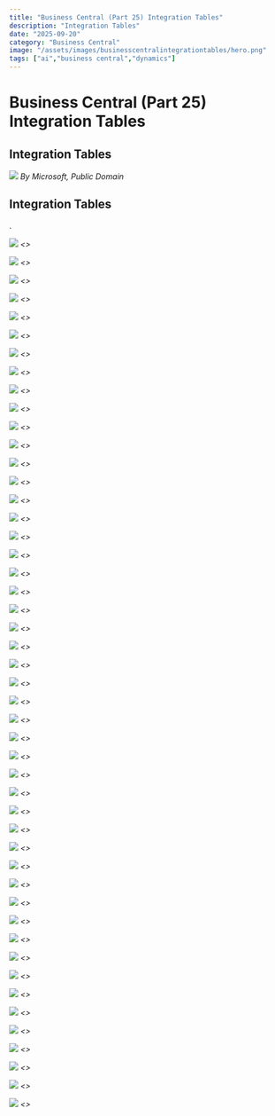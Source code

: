 ```yaml
---
title: "Business Central (Part 25) Integration Tables"
description: "Integration Tables"
date: "2025-09-20"
category: "Business Central"
image: "/assets/images/businesscentralintegrationtables/hero.png"
tags: ["ai","business central","dynamics"]
---
```


# Business Central (Part 25) Integration Tables

## Integration Tables

![](/assets/images/businesscentralintegrationtables/dynamics365-color.svg)
*By Microsoft, Public Domain*


## Integration Tables

.

![](/assets/images/businesscentralintegrationtables/screenshot-2024-10-30-at-5.00.32pm-1836x1475.png)
*<<NEW TEXT HERE>>*

![](/assets/images/businesscentralintegrationtables/screenshot-2024-10-30-at-5.00.32pm-1836x1475.png)
*<<NEW TEXT HERE>>*

![](/assets/images/businesscentralintegrationtables/screenshot-2024-10-30-at-5.00.32pm-1836x1475.png)
*<<NEW TEXT HERE>>*

![](/assets/images/businesscentralintegrationtables/screenshot-2024-10-30-at-5.00.32pm-1836x1475.png)
*<<NEW TEXT HERE>>*

![](/assets/images/businesscentralintegrationtables/screenshot-2024-10-30-at-5.00.32pm-1836x1475.png)
*<<NEW TEXT HERE>>*

![](/assets/images/businesscentralintegrationtables/screenshot-2024-10-30-at-5.00.32pm-1836x1475.png)
*<<NEW TEXT HERE>>*

![](/assets/images/businesscentralintegrationtables/screenshot-2024-10-30-at-5.00.32pm-1836x1475.png)
*<<NEW TEXT HERE>>*

![](/assets/images/businesscentralintegrationtables/screenshot-2024-10-30-at-5.00.32pm-1836x1475.png)
*<<NEW TEXT HERE>>*

![](/assets/images/businesscentralintegrationtables/screenshot-2024-10-30-at-5.00.32pm-1836x1475.png)
*<<NEW TEXT HERE>>*

![](/assets/images/businesscentralintegrationtables/screenshot-2024-10-30-at-5.00.32pm-1836x1475.png)
*<<NEW TEXT HERE>>*

![](/assets/images/businesscentralintegrationtables/screenshot-2024-10-30-at-5.00.32pm-1836x1475.png)
*<<NEW TEXT HERE>>*

![](/assets/images/businesscentralintegrationtables/screenshot-2024-10-30-at-5.00.32pm-1836x1475.png)
*<<NEW TEXT HERE>>*

![](/assets/images/businesscentralintegrationtables/screenshot-2024-10-30-at-5.00.32pm-1836x1475.png)
*<<NEW TEXT HERE>>*

![](/assets/images/businesscentralintegrationtables/screenshot-2024-10-30-at-5.00.32pm-1836x1475.png)
*<<NEW TEXT HERE>>*

![](/assets/images/businesscentralintegrationtables/screenshot-2024-10-30-at-5.00.32pm-1836x1475.png)
*<<NEW TEXT HERE>>*

![](/assets/images/businesscentralintegrationtables/screenshot-2024-10-30-at-5.00.32pm-1836x1475.png)
*<<NEW TEXT HERE>>*

![](/assets/images/businesscentralintegrationtables/screenshot-2024-10-30-at-5.00.32pm-1836x1475.png)
*<<NEW TEXT HERE>>*

![](/assets/images/businesscentralintegrationtables/screenshot-2024-10-30-at-5.00.32pm-1836x1475.png)
*<<NEW TEXT HERE>>*

![](/assets/images/businesscentralintegrationtables/screenshot-2024-10-30-at-5.00.32pm-1836x1475.png)
*<<NEW TEXT HERE>>*

![](/assets/images/businesscentralintegrationtables/screenshot-2024-10-30-at-5.00.32pm-1836x1475.png)
*<<NEW TEXT HERE>>*

![](/assets/images/businesscentralintegrationtables/screenshot-2024-10-30-at-5.00.32pm-1836x1475.png)
*<<NEW TEXT HERE>>*

![](/assets/images/businesscentralintegrationtables/screenshot-2024-10-30-at-5.00.32pm-1836x1475.png)
*<<NEW TEXT HERE>>*

![](/assets/images/businesscentralintegrationtables/screenshot-2024-10-30-at-5.00.32pm-1836x1475.png)
*<<NEW TEXT HERE>>*

![](/assets/images/businesscentralintegrationtables/screenshot-2024-10-30-at-5.00.32pm-1836x1475.png)
*<<NEW TEXT HERE>>*

![](/assets/images/businesscentralintegrationtables/screenshot-2024-10-30-at-5.00.32pm-1836x1475.png)
*<<NEW TEXT HERE>>*

![](/assets/images/businesscentralintegrationtables/screenshot-2024-10-30-at-5.00.32pm-1836x1475.png)
*<<NEW TEXT HERE>>*

![](/assets/images/businesscentralintegrationtables/screenshot-2024-10-30-at-5.00.32pm-1836x1475.png)
*<<NEW TEXT HERE>>*

![](/assets/images/businesscentralintegrationtables/screenshot-2024-10-30-at-5.00.32pm-1836x1475.png)
*<<NEW TEXT HERE>>*

![](/assets/images/businesscentralintegrationtables/screenshot-2024-10-30-at-5.00.32pm-1836x1475.png)
*<<NEW TEXT HERE>>*

![](/assets/images/businesscentralintegrationtables/screenshot-2024-10-30-at-5.00.32pm-1836x1475.png)
*<<NEW TEXT HERE>>*

![](/assets/images/businesscentralintegrationtables/screenshot-2024-10-30-at-5.00.32pm-1836x1475.png)
*<<NEW TEXT HERE>>*

![](/assets/images/businesscentralintegrationtables/screenshot-2024-10-30-at-5.00.32pm-1836x1475.png)
*<<NEW TEXT HERE>>*

![](/assets/images/businesscentralintegrationtables/screenshot-2024-10-30-at-5.00.32pm-1836x1475.png)
*<<NEW TEXT HERE>>*

![](/assets/images/businesscentralintegrationtables/screenshot-2024-10-30-at-5.00.32pm-1836x1475.png)
*<<NEW TEXT HERE>>*

![](/assets/images/businesscentralintegrationtables/screenshot-2024-10-30-at-5.00.32pm-1836x1475.png)
*<<NEW TEXT HERE>>*

![](/assets/images/businesscentralintegrationtables/screenshot-2024-10-30-at-5.00.32pm-1836x1475.png)
*<<NEW TEXT HERE>>*

![](/assets/images/businesscentralintegrationtables/screenshot-2024-10-30-at-5.00.32pm-1836x1475.png)
*<<NEW TEXT HERE>>*

![](/assets/images/businesscentralintegrationtables/screenshot-2024-10-30-at-5.00.32pm-1836x1475.png)
*<<NEW TEXT HERE>>*

![](/assets/images/businesscentralintegrationtables/screenshot-2024-10-30-at-5.00.32pm-1836x1475.png)
*<<NEW TEXT HERE>>*

![](/assets/images/businesscentralintegrationtables/screenshot-2024-10-30-at-5.00.32pm-1836x1475.png)
*<<NEW TEXT HERE>>*

![](/assets/images/businesscentralintegrationtables/screenshot-2024-10-30-at-5.00.32pm-1836x1475.png)
*<<NEW TEXT HERE>>*

![](/assets/images/businesscentralintegrationtables/screenshot-2024-10-30-at-5.00.32pm-1836x1475.png)
*<<NEW TEXT HERE>>*

![](/assets/images/businesscentralintegrationtables/screenshot-2024-10-30-at-5.00.32pm-1836x1475.png)
*<<NEW TEXT HERE>>*

![](/assets/images/businesscentralintegrationtables/screenshot-2024-10-30-at-5.00.32pm-1836x1475.png)
*<<NEW TEXT HERE>>*

![](/assets/images/businesscentralintegrationtables/screenshot-2024-10-30-at-5.00.32pm-1836x1475.png)
*<<NEW TEXT HERE>>*

![](/assets/images/businesscentralintegrationtables/screenshot-2024-10-30-at-5.00.32pm-1836x1475.png)
*<<NEW TEXT HERE>>*

![](/assets/images/businesscentralintegrationtables/screenshot-2024-10-30-at-5.00.32pm-1836x1475.png)
*<<NEW TEXT HERE>>*

![](/assets/images/businesscentralintegrationtables/screenshot-2024-10-30-at-5.00.32pm-1836x1475.png)
*<<NEW TEXT HERE>>*
